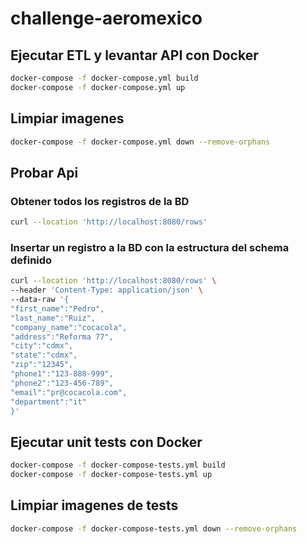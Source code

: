 # challenge-aeromexico

## Ejecutar ETL y levantar API  con Docker

```sh
docker-compose -f docker-compose.yml build
docker-compose -f docker-compose.yml up
```

## Limpiar imagenes
```sh
docker-compose -f docker-compose.yml down --remove-orphans
```

## Probar Api

### Obtener todos los registros de la BD
```sh
curl --location 'http://localhost:8080/rows'
```

### Insertar un registro a la BD con la estructura del schema definido
```sh
curl --location 'http://localhost:8080/rows' \
--header 'Content-Type: application/json' \
--data-raw '{
"first_name":"Pedro",
"last_name":"Ruiz",
"company_name":"cocacola",
"address":"Reforma 77",
"city":"cdmx",
"state":"cdmx",
"zip":"12345",
"phone1":"123-888-999",
"phone2":"123-456-789",
"email":"pr@cocacola.com",
"department":"it"
}'
```

## Ejecutar unit tests con Docker
```sh
docker-compose -f docker-compose-tests.yml build
docker-compose -f docker-compose-tests.yml up
```
## Limpiar imagenes de tests
```sh
docker-compose -f docker-compose-tests.yml down --remove-orphans
```
